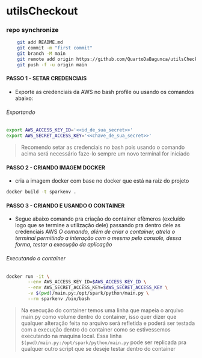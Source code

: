 # utilsCheckout

### repo synchronize
```bash
    git add README.md
    git commit -m "first commit"
    git branch -M main
    git remote add origin https://github.com/QuartoDaBagunca/utilsCheckout.git
    git push -f -u origin main
```

#### PASSO 1 - SETAR CREDENCIAIS
- Exporte as credenciais da AWS no bash profile ou usando os comandos abaixo:

###### Exportando 
```bash
export AWS_ACCESS_KEY_ID='<<id_de_sua_secret>>'
export AWS_SECRET_ACCESS_KEY='<<chave_de_sua_secret>>'
```

> Recomendo setar as credenciais no bash pois usando o comando acima será necessário faze-lo sempre um novo terminal for iniciado

#### PASSO 2 - CRIANDO IMAGEM DOCKER
- cria a imagem docker com base no docker que está na raiz do projeto
```bash
docker build -t sparkenv .
```

#### PASSO 3 - CRIANDO E USANDO O CONTAINER
- Segue abaixo comando pra criação do container efêmeros (excluído logo que se termine a utilização dele) passando pra dentro dele as credenciais AWS
*O comando, além de criar o container, atrela o terminal permitindo a interação com o mesmo pelo console, dessa forma, testar a execução da aplicação*

###### Executando o container
```bash
docker run -it \
        --env AWS_ACCESS_KEY_ID=$AWS_ACCESS_KEY_ID \
        --env AWS_SECRET_ACCESS_KEY=$AWS_SECRET_ACCESS_KEY \
        -v $(pwd)/main.py:/opt/spark/python/main.py \
        --rm sparkenv /bin/bash
```
> Na execução do container temos uma linha que mapeia o arquivo main.py como volume dentro do container, isso quer dizer que qualquer alteração feita no arquivo será refletida e poderá ser testada com a execução dentro do container como se estivessemos executando na maquina local. Essa linha `$(pwd)/main.py:/opt/spark/python/main.py` pode ser replicada pra qualquer outro script que se deseje testar dentro do container
